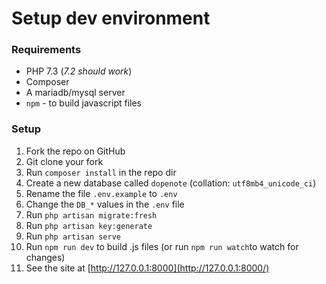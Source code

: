 # Setup dev environment

### Requirements

* PHP 7.3 \(_7.2 should work_\)
* Composer
* A mariadb/mysql server
* `npm` - to build javascript files

### Setup

1. Fork the repo on GitHub
2. Git clone your fork
3. Run `composer install` in the repo dir
4. Create a new database called `dopenote` \(collation: `utf8mb4_unicode_ci`\)
5. Rename the file `.env.example` to `.env`
6. Change the `DB_*` values in the `.env` file
7. Run `php artisan migrate:fresh`
8. Run `php artisan key:generate`
9. Run `php artisan serve`
10. Run `npm run dev` to build .js files \(or run `npm run watch`to watch for changes\)
11. See the site at [http://127.0.0.1:8000](http://127.0.0.1:8000/)

